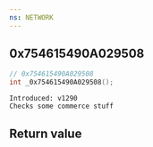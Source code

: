 ```yaml
---
ns: NETWORK
---
```

## 0x754615490A029508

```c
// 0x754615490A029508
int _0x754615490A029508();
```

```
Introduced: v1290
Checks some commerce stuff
```


## Return value
